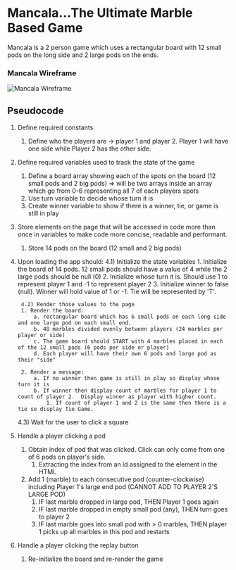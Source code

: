 # Mancala...The Ultimate Marble Based Game

Mancala is a 2 person game which uses a rectangular board with 12 small pods on the long side and 2 large pods on the ends.  

### Mancala Wireframe
![Mancala Wireframe](https://i.imgur.com/5LvCBOr.jpg "Mancala Wireframe")


## Pseudocode
1) Define required constants
    1. Define who the players are -> player 1 and player 2.  Player 1 will have one side while Player 2 has the other side.

2) Define required variables used to track the state of the game
    1. Define a board array showing each of the spots on the board (12 small pods and 2 big pods)
        => will be two arrays inside an array which go from 0-6 representing all 7 of each players spots
    2. Use turn variable to decide whose turn it is
    3. Create winner variable to show if there is a winner, tie, or game is still in play

3) Store elements on the page that will be accessed in code more than once in variables to make code more concise, readable and performant.
    1. Store 14 pods on the board (12 small and 2 big pods)

4) Upon loading the app should:
    	4.1) Initialize the state variables
        1. Initialize the board of 14 pods.  12 small pods should have a value of 4 while the 2 large pods should be null (0)
        2. Initialize whose turn it is. Should use 1 to represent player 1 and -1 to represent player 2
        3. Initialize winner to false (null).  Winner will hold value of 1 or -1.  Tie will be represented by 'T'.

    	4.2) Render those values to the page
        1. Render the board:
            a. rectangular board which has 6 small pods on each long side and one large pod on each small end.
            b. 48 marbles divided evenly between players (24 marbles per player or side)
            c. The game board should START with 4 marbles placed in each of the 12 small pods (6 pods per side or player) 
            d. Each player will have their own 6 pods and large pod as their "side"

        2. Render a message:
            a. If no winner then game is still in play so display whose turn it is
            b. If winner then display count of marbles for player 1 to count of player 2.  Display winner as player with higher count.
                1. If count of player 1 and 2 is the same then there is a tie so display Tie Game.

    4.3) Wait for the user to click a square

5) Handle a player clicking a pod
    1. Obtain index of pod that was clicked.  Click can only come from one of 6 pods on player's side.
        1. Extracting the index from an id assigned to the element in the HTML
    2. Add 1 (marble) to each consecutive pod (counter-clockwise) including Player 1's large end pod (CANNOT ADD TO PLAYER 2'S LARGE POD)
        1. IF last marble dropped in large pod, THEN Player 1 goes again
        2. IF last marble dropped in empty small pod (any), THEN turn goes to player 2
        3. IF last marble goes into small pod with > 0 marbles, THEN player 1 picks up all marbles in this pod and restarts


6) Handle a player clicking the replay button
    1.  Re-initialize the board and re-render the game

